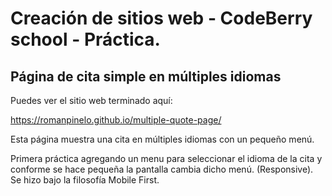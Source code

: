 # Creación de sitios web - CodeBerry school - Práctica.

## Página de cita simple en múltiples idiomas
Puedes ver el sitio web terminado aquí:

https://romanpinelo.github.io/multiple-quote-page/

Esta página muestra una cita en múltiples idiomas con un pequeño menú.

Primera práctica agregando un menu para seleccionar el idioma de la cita y conforme se hace pequeña la pantalla cambia dicho menú. (Responsive).
Se hizo bajo la filosofía Mobile First.